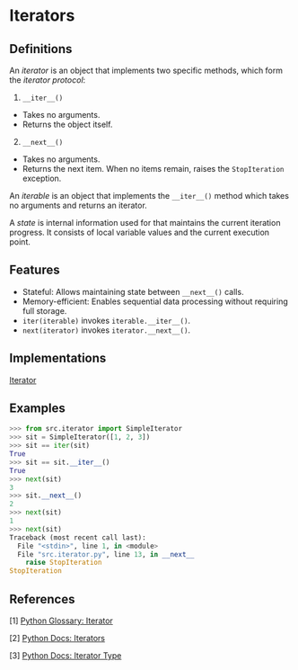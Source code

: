 # Iterators

## Definitions
An *iterator* is an object that implements two specific methods, which form the *iterator protocol*:

1. `__iter__()`
- Takes no arguments.
- Returns the object itself.

2. `__next__()`
- Takes no arguments.
- Returns the next item. When no items remain, raises the `StopIteration` exception.

An *iterable* is an object that implements the `__iter__()` method which takes no arguments and returns an iterator.

A *state* is internal information used for that maintains the current iteration progress. It consists of local variable values and the current execution point.

## Features
- Stateful: Allows maintaining state between `__next__()` calls.
- Memory-efficient: Enables sequential data processing without requiring full storage.
- `iter(iterable)` invokes `iterable.__iter__()`.
- `next(iterator)` invokes `iterator.__next__()`.

## Implementations
[Iterator](src/iterator.py)

## Examples
```python
>>> from src.iterator import SimpleIterator
>>> sit = SimpleIterator([1, 2, 3])
>>> sit == iter(sit)
True
>>> sit == sit.__iter__()
True
>>> next(sit)
3
>>> sit.__next__()
2
>>> next(sit)
1
>>> next(sit)
Traceback (most recent call last):
  File "<stdin>", line 1, in <module>
  File "src.iterator.py", line 13, in __next__
    raise StopIteration
StopIteration
```

## References
[1] [Python Glossary: Iterator](https://docs.python.org/3/glossary.html#term-iterator)

[2] [Python Docs: Iterators](https://docs.python.org/3/tutorial/classes.html#iterators)

[3] [Python Docs: Iterator Type](https://docs.python.org/3/library/stdtypes.html#iterator-types)